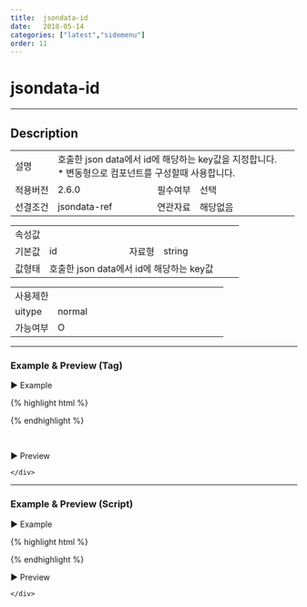 ```yaml
---
title:  jsondata-id
date:   2018-05-14
categories: ["latest","sidemenu"]
order: 11
---
```


jsondata-id
===

---

## Description

<table style="width:100%">
    <colgroup>
        <col width="15%"/>
        <col width="35%"/>
        <col width="15%"/>
        <col width="35%"/>
    </colgroup>
    <tr>
        <td class="tdTitle tdBg">설명</td>
        <td colspan="3">
            호출한 json data에서 id에 해당하는 key값을 지정합니다.<br>
            * 변동형으로 컴포넌트를 구성할때 사용합니다.
        </td>
    </tr>
    <tr>
        <td class="tdTitle tdBg">적용버전</td>
        <td>2.6.0</td>
        <td class="tdTitle tdBg">필수여부</td>
        <td>선택</td>
    </tr>
    <tr>
        <td class="tdTitle tdBg">선결조건</td>
        <td>jsondata-ref</td>
        <td class="tdTitle tdBg">연관자료</td>
        <td>해당없음</td>
    </tr>
</table>
<table style="width:100%">
    <colgroup>
        <col width="15%"/>
        <col width="35%"/>
        <col width="15%"/>
        <col width="35%"/>
    </colgroup>
    <tr>
        <td class="tdTitle tdBg tdCenter" colspan="4">속성값</td>
    </tr>
    <tr>
        <td class="tdTitle tdBg">기본값</td>
        <td>id</td>
        <td class="tdTitle tdBg">자료형</td>
        <td>string</td>
    </tr>
    <tr>
        <td class="tdTitle tdBg">값형태</td>
        <td colspan="3">호출한 json data에서 id에 해당하는 key값</td>
    </tr>
</table>
<table style="width:100%">
    <colgroup>
        <col width="20%"/>
        <col width="20%"/>
        <col width="20%"/>
        <col width="20%"/>
        <col width="20%"/>
    </colgroup>
    <tr>
        <td class="tdTitle tdBg tdCenter" colspan="5">사용제한</td>
    </tr>
    <tr>
        <td class="tdTitle tdBg">uitype</td>
        <td class="tdCenter">normal</td>
        <td></td>
        <td></td>
        <td></td>
    </tr>
    <tr>
        <td class="tdTitle tdBg">가능여부</td>
        <td class="tdBlue tdCenter">O</td>
        <td></td>
        <td></td>
        <td></td>
    </tr>
</table>

---
### Example & Preview (Tag)

<script>
    var sideJsonData = [
        {"idKey": "1", "pid":"0",       "order":"1", "text":"1"},
        {"idKey": "2", "pid":"0",       "order":"2",  "text":"2"},
        {"idKey": "1_1", "pid":"1",     "order":"1",  "text":"1_1"},
        {"idKey": "1_1_1", "pid":"1_1", "order":"1",  "text":"1_1_1"},
        {"idKey": "1_1_2", "pid":"1_1", "order":"2",  "text":"1_1_2"},
        {"idKey": "2_1", "pid":"2",     "order":"1",  "text":"2_1"},
        {"idKey": "2_1_1", "pid":"2_1", "order":"1",  "text":"2_1_1"}
    ];
</script>

<sbux-tabs id="exTab1" name="exTab1" uitype="normal" title-target-id-array="exTab1_1" title-text-array="normal(변동형)" is-scrollable="false">
</sbux-tabs>
<div class="tab-content">
    <div id="exTab1_1">

▶ Example

{% highlight html %}
<script>
    var sideJsonData = [
        {"idKey": "1", "pid":"0",       "order":"1", "text":"1"},
        {"idKey": "2", "pid":"0",       "order":"2",  "text":"2"},
        {"idKey": "1_1", "pid":"1",     "order":"1",  "text":"1_1"},
        {"idKey": "1_1_1", "pid":"1_1", "order":"1",  "text":"1_1_1"},
        {"idKey": "1_1_2", "pid":"1_1", "order":"2",  "text":"1_1_2"},
        {"idKey": "2_1", "pid":"2",     "order":"1",  "text":"2_1"},
        {"idKey": "2_1_1", "pid":"2_1", "order":"1",  "text":"2_1_1"}
    ];
</script>
<sbux-sidemenu id="sbIdx1_1" name="sbTagNm1_1" uitype="normal" jsondata-ref="sideJsonData" jsondata-id="idKey"></sbux-sidemenu>
{% endhighlight %}

<br>

▶ Preview 

<sbux-sidemenu id="sbIdx1_1" name="sbTagNm1_1" uitype="normal" jsondata-ref="sideJsonData" jsondata-id="idKey"></sbux-sidemenu>

    </div>
</div>

---
### Example & Preview (Script)

<sbux-tabs id="exTab2" name="exTab2" uitype="normal" title-target-id-array="exTab2_1" title-text-array="normal(변동형)" is-scrollable="false">
</sbux-tabs>
<div class="tab-content">
    <div id="exTab2_1">

▶ Example

{% highlight html %}
<div id="sbArea2_1"></div>
<script>
    var sideJsonData = [
        {"idKey": "1", "pid":"0",       "order":"1", "text":"1"},
        {"idKey": "2", "pid":"0",       "order":"2",  "text":"2"},
        {"idKey": "1_1", "pid":"1",     "order":"1",  "text":"1_1"},
        {"idKey": "1_1_1", "pid":"1_1", "order":"1",  "text":"1_1_1"},
        {"idKey": "1_1_2", "pid":"1_1", "order":"2",  "text":"1_1_2"},
        {"idKey": "2_1", "pid":"2",     "order":"1",  "text":"2_1"},
        {"idKey": "2_1_1", "pid":"2_1", "order":"1",  "text":"2_1_1"}
   ];
    $(document).ready(function(){
        $('#sbArea2_1').sbSidemenu({
            name : 'sbScriptNm2_1',
            uitype : 'normal',
            jsondataRef : 'sideJsonData',
            jsondataId : 'idKey'
        });
    }); 
</script>
{% endhighlight %}

<br>

▶ Preview 

<div id="sbArea2_1"></div>
<script>
    $(document).ready(function(){
        $('#sbArea2_1').sbSidemenu({
            name : 'sbScriptNm2_1',
            uitype : 'normal',
            jsondataRef : 'sideJsonData',
            jsondataId : 'idKey'
        });
    }); 
</script>

    </div>
</div>